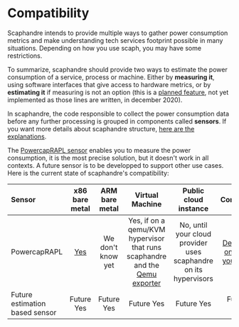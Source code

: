 # Compatibility

Scaphandre intends to provide multiple ways to gather power consumption metrics and make understanding tech services footprint possible in many situations. Depending on how you use scaph, you may have some restrictions.

To summarize, scaphandre should provide two ways to estimate the power consumption of a service, process or machine. Either by **measuring it**, using software interfaces that give access to hardware metrics, or by **estimating it** if measuring is not an option (this is a [planned feature](https://github.com/hubblo-org/scaphandre/issues/25), not yet implemented as those lines are written, in december 2020).

In scaphandre, the code responsible to collect the power consumption data before any further processing is grouped in components called **sensors**. If you want more details about scaphandre structure, [here are the explanations](explanations/internal-structure.md).

The [PowercapRAPL sensor](references/sensor-powercap_rapl.md) enables you to measure the power consumption, it is the most precise solution, but it doesn't work in all contexts. A future sensor is to be developped to support other use cases. Here is the current state of scaphandre's compatibility:

| Sensor         | x86 bare metal                            | ARM bare metal    | Virtual Machine | Public cloud instance | Container |
| :------------- | :---------------------------------------: | :---------------: | :-------------: | :-------------------: | :-----: |
| PowercapRAPL   | [Yes](references/sensor-powercap_rapl.md) | We don't know yet | Yes, if on a qemu/KVM hypervisor that runs scaphandre and the [Qemu exporter](references/exporter-qemu.md) | No, until your cloud provider uses scaphandre on its hypervisors | [Depends on what you want]() |
| Future estimation based sensor | Future Yes | Future Yes | Future Yes | Future Yes | Future Yes |
